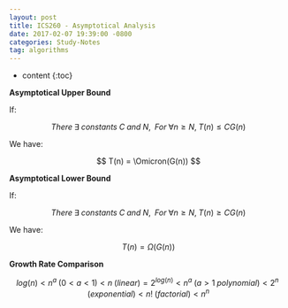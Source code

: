 ```yaml
---
layout: post
title: ICS260 - Asymptotical Analysis
date: 2017-02-07 19:39:00 -0800
categories: Study-Notes
tag: algorithms
---
```


* content
{:toc}



__Asymptotical Upper Bound__  

If:  

$$ There\;\exists\; constants\;C\;and\;N,\;\; For\;\forall n \geq N,\;T(n) \leq C G(n) $$

We have:  

$$ T(n) = \Omicron(G(n)) $$

__Asymptotical Lower Bound__  

If:  

$$ There\;\exists\; constants\;C\;and\;N,\;\; For\;\forall n \geq N,\;T(n) \geq C G(n) $$

We have:  

$$ T(n) = \Omega(G(n)) $$

__Growth Rate Comparison__  

$$ log(n) < n^{a}\;(0 < a < 1) < n\;(linear) = 2^{log(n)} < n^{a}\;(a > 1\;polynomial) < 2^{n}\;(exponential) < n!\;(factorial) < n^{n} $$
